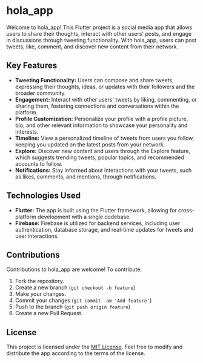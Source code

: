 # hola_app

Welcome to hola_app! This Flutter project is a social media app that allows users to share their thoughts, interact with other users' posts, and engage in discussions through tweeting functionality. With hola_app, users can post tweets, like, comment, and discover new content from their network.

## Key Features

- **Tweeting Functionality:** Users can compose and share tweets, expressing their thoughts, ideas, or updates with their followers and the broader community.
- **Engagement:** Interact with other users' tweets by liking, commenting, or sharing them, fostering connections and conversations within the platform.
- **Profile Customization:** Personalize your profile with a profile picture, bio, and other relevant information to showcase your personality and interests.
- **Timeline:** View a personalized timeline of tweets from users you follow, keeping you updated on the latest posts from your network.
- **Explore:** Discover new content and users through the Explore feature, which suggests trending tweets, popular topics, and recommended accounts to follow.
- **Notifications:** Stay informed about interactions with your tweets, such as likes, comments, and mentions, through notifications.

## Technologies Used

- **Flutter:** The app is built using the Flutter framework, allowing for cross-platform development with a single codebase.
- **Firebase:** Firebase is utilized for backend services, including user authentication, database storage, and real-time updates for tweets and user interactions.

## Contributions

Contributions to hola_app are welcome! To contribute:

1. Fork the repository.
2. Create a new branch (`git checkout -b feature`)
3. Make your changes.
4. Commit your changes (`git commit -am 'Add feature'`)
5. Push to the branch (`git push origin feature`)
6. Create a new Pull Request.

## License

This project is licensed under the [MIT License](LICENSE). Feel free to modify and distribute the app according to the terms of the license.

 
